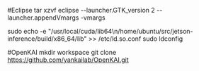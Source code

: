 #Eclipse
tar xzvf eclipse
--launcher.GTK_version
2
--launcher.appendVmargs
-vmargs


sudo echo -e "/usr/local/cuda/lib64\n/home/ubuntu/src/jetson-inference/build/x86_64/lib" >> /etc/ld.so.conf
sudo ldconfig

#OpenKAI
mkdir workspace
git clone https://github.com/yankailab/OpenKAI.git


